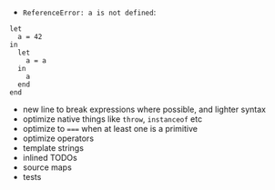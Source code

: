 - `ReferenceError: a is not defined`:
```
let
  a = 42
in
  let
    a = a
  in
    a
  end
end
```
- new line to break expressions where possible, and lighter syntax
- optimize native things like `throw`, `instanceof` etc
- optimize to `===` when at least one is a primitive
- optimize operators
- template strings
- inlined TODOs
- source maps
- tests
